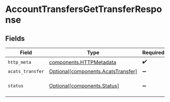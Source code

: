 # AccountTransfersGetTransferResponse


## Fields

| Field                                                                          | Type                                                                           | Required                                                                       | Description                                                                    |
| ------------------------------------------------------------------------------ | ------------------------------------------------------------------------------ | ------------------------------------------------------------------------------ | ------------------------------------------------------------------------------ |
| `http_meta`                                                                    | [components.HTTPMetadata](../../models/components/httpmetadata.md)             | :heavy_check_mark:                                                             | N/A                                                                            |
| `acats_transfer`                                                               | [Optional[components.AcatsTransfer]](../../models/components/acatstransfer.md) | :heavy_minus_sign:                                                             | OK                                                                             |
| `status`                                                                       | [Optional[components.Status]](../../models/components/status.md)               | :heavy_minus_sign:                                                             | INVALID_ARGUMENT: The request has an invalid argument.                         |